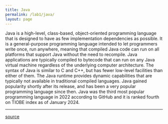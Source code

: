 ```yaml
---
title: Java
permalink: /lab1/java/
layout: page
---
```


Java is a high-level, class-based, object-oriented programming language that is designed to have as few implementation dependencies as possible. It is a general-purpose programming language intended to let programmers write once, run anywhere, meaning that compiled Java code can run on all platforms that support Java without the need to recompile. Java applications are typically compiled to bytecode that can run on any Java virtual machine regardless of the underlying computer architecture. The syntax of Java is similar to C and C++, but has fewer low-level facilities than either of them. The Java runtime provides dynamic capabilities that are typically not available in traditional compiled languages. Java gained popularity shortly after its release, and has been a very popular programming language since then. Java was the third most popular programming language in 2022 according to GitHub and it is ranked fourth on TIOBE index as of January 2024.

---

 [source](https://en.wikipedia.org/wiki/Java_(programming_language))